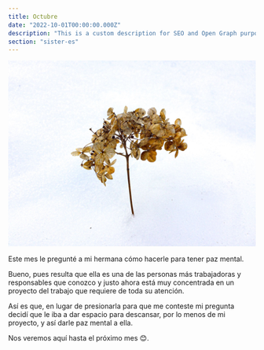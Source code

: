 ```yaml
---
title: Octubre
date: "2022-10-01T00:00:00.000Z"
description: "This is a custom description for SEO and Open Graph purposes, rather than the default generated excerpt. Simply add a description field to the frontmatter."
section: "sister-es"
---
```


![PostImg](../images/oct22.jpg)

Este mes le pregunté a mi hermana cómo hacerle para tener paz mental.

Bueno, pues resulta que ella es una de las personas más trabajadoras y responsables que conozco y justo ahora está muy concentrada en un proyecto del trabajo que requiere de toda su atención.

Así es que, en lugar de presionarla para que me conteste mi pregunta decidí que le iba a dar espacio para descansar, por lo menos de mi proyecto, y así darle paz mental a ella.

Nos veremos aquí hasta el próximo mes 😊.
